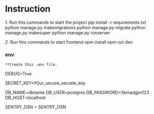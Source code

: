 # Instruction

_1._ Run this commands to start the project
pip install -r requirements.txt
python manage.py makemigrations
python manage.py migrate
python manage.py makesuper
python manage.py runserver

_2._ Run this commands to start frontend
npm install
npm run dev

### env

    **Create this .env file.

DEBUG=True

SECRET_KEY=YOur_secure_secrete_key

DB_NAME=dbname
DB_USER=postgres
DB_PASSWORD=Skmadgjm123
DB_HOST=localhost

SENTRY_DSN = SENTRY_DSN
